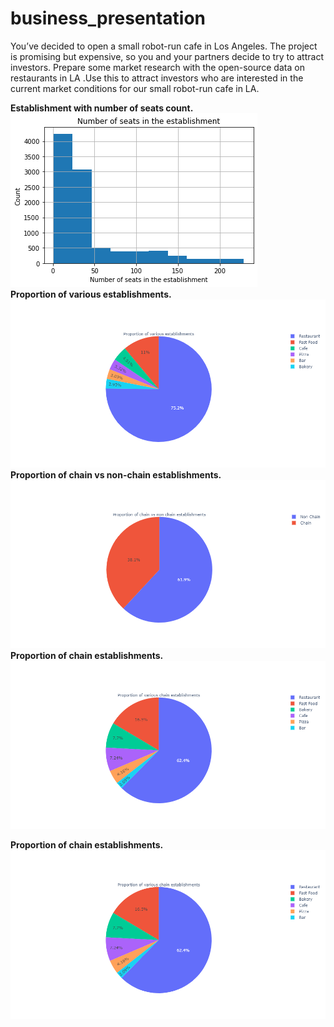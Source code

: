 # business_presentation
You’ve decided to open a small robot-run cafe in Los Angeles. The project is promising but expensive, so you and your partners decide to try to attract investors.
Prepare some market research with the open-source data on restaurants in LA .Use this to attract investors who
are interested in the current market conditions for our small robot-run cafe in LA.  

<b>Establishment with number of seats count.
![Establishment with number of seats count.](images/la_seat.png 'Establishment with number of seats count.')   
<b>Proportion of various establishments.
![Proportion of various establishments.](images/la_proportion.png 'Proportion of various establishments.')    
<b>Proportion of chain vs non-chain establishments.
![Proportion of chain vs non-chain establishments.](images/la_chain_nonchain.png 'Proportion of chain vs non-chain establishments.')  
<b>Proportion of chain establishments.
![Proportion of chain establishments.](images/la_chain_prop.png 'Proportion of chain .')  
 
 <b>Proportion of chain establishments.
![Proportion of chain establishments.](images/la_chain_prop.png 'Proportion of chain .')  
  
